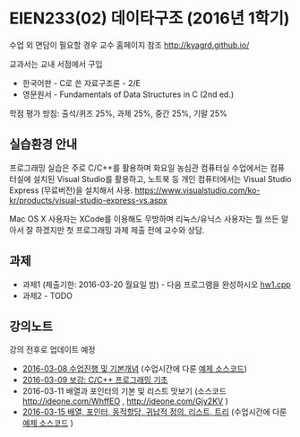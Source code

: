 # EIEN233(02) 데이타구조 (2016년 1학기)

수업 외 면담이 필요할 경우 교수 홈페이지 참조
http://kyagrd.github.io/

교과서는 교내 서점에서 구입
* 한국어판 - C로 쓴 자료구조론 - 2/E
* 영문원서 - Fundamentals of Data Structures in C (2nd ed.)

학점 평가 방침: 출석/퀴즈 25%, 과제 25%, 중간 25%, 기말 25%


## 실습환경 안내
프로그래밍 실습은 주로 C/C++를 활용하며
화요일 농심관 컴퓨터실 수업에서는 컴퓨터실에 설치된 Visual Studio를 활용하고,
노트북 등 개인 컴퓨터에서는 Visual Studio Express (무료버전)을 설치해서 사용.
https://www.visualstudio.com/ko-kr/products/visual-studio-express-vs.aspx

Mac OS X 사용자는 XCode를 이용해도 무방하며
리눅스/유닉스 사용자는 뭘 쓰든 알아서 잘 하겠지만
첫 프로그래밍 과제 제출 전에 교수와 상담.

## 과제
* 과제1 (제출기한: 2016-03-20 월요일 밤) - 다음 프로그램을 완성하시오 [hw1.cpp](https://github.com/kyagrd/eien233ds/blob/master/dirs/hw1/hw1.cpp) 
* 과제2 - TODO

## 강의노트
강의 전후로 업데이트 예정

* [2016-03-08 수업진행 및 기본개념](https://slides.com/kyagrd/ds2016spring0308) (수업시간에 다룬 [예제 소스코드](https://github.com/kyagrd/eien233ds/tree/master/dirs/0308))
* [2016-03-09 보강: C/C++ 프로그래밍 기초](https://github.com/kyagrd/eien233ds/tree/master/dirs/0309)
* 2016-03-11 배열과 포인터의 기본 및 리스트 맛보기 (소스코드 http://ideone.com/WhffEO , http://ideone.com/Gjy2KV  )
* [2016-03-15 배열, 포인터, 동적할당, 귀납적 정의, 리스트, 트리](https://slides.com/kyagrd/ds2016spring0315) (수업시간에 다룬 [예제 소스코드](https://github.com/kyagrd/eien233ds/tree/master/dirs/0315) )
